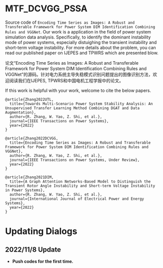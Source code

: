 # MTF_DCVGG_PSSA
Source code of ``Encoding Time Series as Images: A Robust and Transferable Framework for Power System DIM Identification Combining Rules and VGGNet``. Our work is a application in the field of power system simulation data analysis. Specifically, to identify the dominant instability mode of power systems, especially distuighing the transient instability and short-term voltage instability. For more details about the problem, you can read our published paper on IJEPES and TPWRS which are presented blow.

论文“Encoding Time Series as Images: A Robust and Transferable Framework for Power System DIM Identification Combining Rules and VGGNet”的源码。针对电力系统主导失稳模式识别问题提出的图像识别方法，欢迎阅读我们在IJEPES, TPWRS和中国电机工程学报中的论文。

If this work is helpful with your work, welcome to cite the below papers.
```
@article{Zhang2022UTL,
  title={Towards Multi-Scenario Power System Stability Analysis: An Unsupervised Transfer Learning Method Combining DGAT and Data Augmentation},
  author={R. Zhang, W. Yao, Z. Shi, et al.},
  journal={IEEE Transactions on Power Systems},
  year={2022}
}

@article{Zhang2022DCVGG,
  title={Encoding Time Series as Images: A Robust and Transferable Framework for Power System DIM Identification Combining Rules and VGGNet},
  author={R. Zhang, W. Yao, Z. Shi, et al.},
  journal={IEEE Transactions on Power Systems, Under Review},
  year={2022}
}

@article{Zhang2021DIM,
  title={A Graph Attention Networks-Based Model to Distinguish the Transient Rotor Angle Instability and Short-term Voltage Instability in Power Systems},
  author={R. Zhang, W. Yao, Z. Shi, et al.},
  journal={International Journal of Electrical Power and Energy Systems},
  year={2022}
}
```
# 

# Updating Dialogs

## 2022/11/8 Update
* __Push codes for the first time.__
